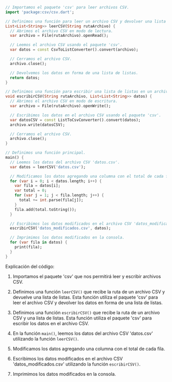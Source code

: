 ```dart
// Importamos el paquete 'csv' para leer archivos CSV.
import 'package:csv/csv.dart';

// Definimos una función para leer un archivo CSV y devolver una lista de listas.
List<List<String>> leerCSV(String rutaArchivo) {
  // Abrimos el archivo CSV en modo de lectura.
  var archivo = File(rutaArchivo).openRead();

  // Leemos el archivo CSV usando el paquete 'csv'.
  var datos = const CsvToListConverter().convert(archivo);

  // Cerramos el archivo CSV.
  archivo.close();

  // Devolvemos los datos en forma de una lista de listas.
  return datos;
}

// Definimos una función para escribir una lista de listas en un archivo CSV.
void escribirCSV(String rutaArchivo, List<List<String>> datos) {
  // Abrimos el archivo CSV en modo de escritura.
  var archivo = File(rutaArchivo).openWrite();

  // Escribimos los datos en el archivo CSV usando el paquete 'csv'.
  var datosCSV = const ListToCsvConverter().convert(datos);
  archivo.write(datosCSV);

  // Cerramos el archivo CSV.
  archivo.close();
}

// Definimos una función principal.
main() {
  // Leemos los datos del archivo CSV 'datos.csv'.
  var datos = leerCSV('datos.csv');

  // Modificamos los datos agregando una columna con el total de cada fila.
  for (var i = 0; i < datos.length; i++) {
    var fila = datos[i];
    var total = 0;
    for (var j = 1; j < fila.length; j++) {
      total += int.parse(fila[j]);
    }
    fila.add(total.toString());
  }

  // Escribimos los datos modificados en el archivo CSV 'datos_modificados.csv'.
  escribirCSV('datos_modificados.csv', datos);

  // Imprimimos los datos modificados en la consola.
  for (var fila in datos) {
    print(fila);
  }
}
```

Explicación del código:

1. Importamos el paquete 'csv' que nos permitirá leer y escribir archivos CSV.

2. Definimos una función `leerCSV()` que recibe la ruta de un archivo CSV y devuelve una lista de listas. Esta función utiliza el paquete 'csv' para leer el archivo CSV y devolver los datos en forma de una lista de listas.

3. Definimos una función `escribirCSV()` que recibe la ruta de un archivo CSV y una lista de listas. Esta función utiliza el paquete 'csv' para escribir los datos en el archivo CSV.

4. En la función `main()`, leemos los datos del archivo CSV 'datos.csv' utilizando la función `leerCSV()`.

5. Modificamos los datos agregando una columna con el total de cada fila.

6. Escribimos los datos modificados en el archivo CSV 'datos_modificados.csv' utilizando la función `escribirCSV()`.

7. Imprimimos los datos modificados en la consola.